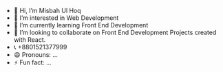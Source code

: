 - 👋 Hi, I’m Misbah Ul Hoq
- 👀 I’m interested in Web Development
- 🌱 I’m currently learning Front End Development 
- 💞️ I’m looking to collaborate on Front End Development Projects created with React. 
- 📞 +8801521377999
- 😄 Pronouns: ...
- ⚡ Fun fact: ...

<!---
misbah-ul-hoq/misbah-ul-hoq is a ✨ special ✨ repository because its `README.md` (this file) appears on your GitHub profile.
You can click the Preview link to take a look at your changes.
--->
